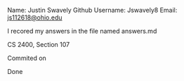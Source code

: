 Name: Justin Swavely
Github Username: Jswavely8
Email: js112618@ohio.edu

I recored my answers in the file named answers.md

CS 2400, Section 107

Commited on

Done
